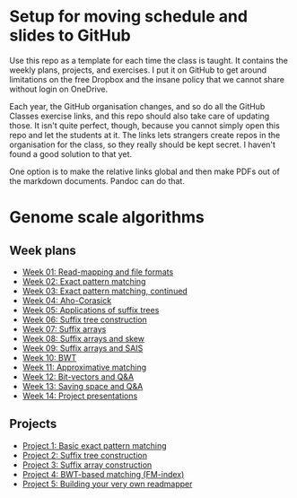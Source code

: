 # Setup for moving schedule and slides to GitHub

Use this repo as a template for each time the class is taught. It contains the weekly plans, projects, and exercises. I put it on GitHub to get around limitations on the free Dropbox and the insane policy that we cannot share without login on OneDrive.

Each year, the GitHub organisation changes, and so do all the GitHub Classes exercise links, and this repo should also take care of updating those. It isn't quite perfect, though, because you cannot simply open this repo and let the students at it. The links lets strangers create repos in the organisation for the class, so they really should be kept secret. I haven't found a good solution to that yet.

One option is to make the relative links global and then make PDFs out of the markdown documents. Pandoc can do that.

# Genome scale algorithms

## Week plans

- [Week 01: Read-mapping and file formats](./weeks/week-01.out.md)
- [Week 02: Exact pattern matching](./weeks/week-02.out.md)
- [Week 03: Exact pattern matching, continued](./weeks/week-03.out.md)
- [Week 04: Aho-Corasick](./weeks/week-04.out.md)
- [Week 05: Applications of suffix trees](./weeks/week-05.out.md)
- [Week 06: Suffix tree construction](./weeks/week-06.out.md)
- [Week 07: Suffix arrays](./weeks/week-07.out.md)
- [Week 08: Suffix arrays and skew](./weeks/week-08.out.md)
- [Week 09: Suffix arrays and SAIS](./weeks/week-09.out.md)
- [Week 10: BWT](./weeks/week-10.out.md)
- [Week 11: Approximative matching](./weeks/week-11.out.md)
- [Week 12: Bit-vectors and Q&A](./weeks/week-12.out.md)
- [Week 13: Saving space and Q&A](./weeks/week-13.out.md)
- [Week 14: Project presentations](./weeks/week-14.out.md)

## Projects

- [Project 1: Basic exact pattern matching](./projects/project-01.out.md)
- [Project 2: Suffix tree construction](./projects/project-02.out.md)
- [Project 3: Suffix array construction](./projects/project-03.out.md)
- [Project 4: BWT-based matching (FM-index)](./projects/project-04.out.md)
- [Project 5: Building your very own readmapper](./projects/project-05.out.md)
